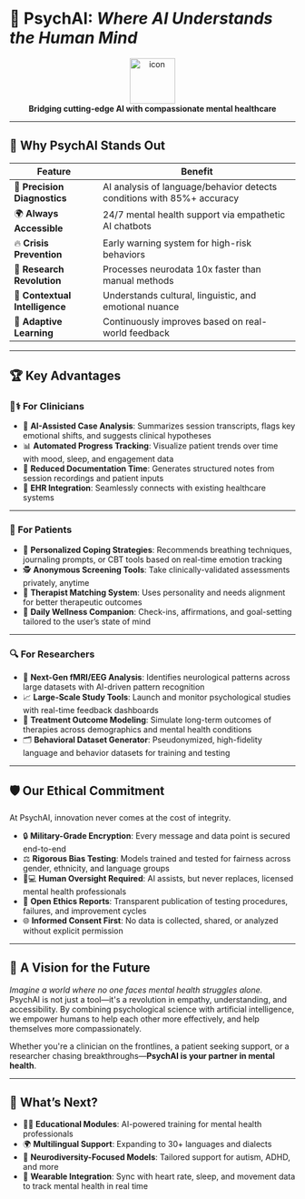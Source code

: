 # 🧠 PsychAI: *Where AI Understands the Human Mind*

<p align="center">
  <img src="https://img.icons8.com/fluency/96/000000/mental-health.png" alt="icon" width="80"/>
  <br/>
  <strong>Bridging cutting-edge AI with compassionate mental healthcare</strong>
</p>

---

## 🌟 Why PsychAI Stands Out

| Feature | Benefit |
|--------|---------|
| 🚀 **Precision Diagnostics** | AI analysis of language/behavior detects conditions with 85%+ accuracy |
| 🌍 **Always Accessible** | 24/7 mental health support via empathetic AI chatbots |
| 🔥 **Crisis Prevention** | Early warning system for high-risk behaviors |
| 🧪 **Research Revolution** | Processes neurodata 10x faster than manual methods |
| 🤖 **Contextual Intelligence** | Understands cultural, linguistic, and emotional nuance |
| 🧬 **Adaptive Learning** | Continuously improves based on real-world feedback |

---

## 🏆 Key Advantages

### 👩⚕️ For Clinicians
- 🧠 **AI-Assisted Case Analysis**: Summarizes session transcripts, flags key emotional shifts, and suggests clinical hypotheses  
- 📊 **Automated Progress Tracking**: Visualize patient trends over time with mood, sleep, and engagement data  
- 📝 **Reduced Documentation Time**: Generates structured notes from session recordings and patient inputs  
- 🔗 **EHR Integration**: Seamlessly connects with existing healthcare systems  

---

### 🤗 For Patients
- 🎯 **Personalized Coping Strategies**: Recommends breathing techniques, journaling prompts, or CBT tools based on real-time emotion tracking  
- 🕵️ **Anonymous Screening Tools**: Take clinically-validated assessments privately, anytime  
- 🤝 **Therapist Matching System**: Uses personality and needs alignment for better therapeutic outcomes  
- 🧘 **Daily Wellness Companion**: Check-ins, affirmations, and goal-setting tailored to the user’s state of mind  

---

### 🔍 For Researchers
- 🧬 **Next-Gen fMRI/EEG Analysis**: Identifies neurological patterns across large datasets with AI-driven pattern recognition  
- 📈 **Large-Scale Study Tools**: Launch and monitor psychological studies with real-time feedback dashboards  
- 🔮 **Treatment Outcome Modeling**: Simulate long-term outcomes of therapies across demographics and mental health conditions  
- 🗂️ **Behavioral Dataset Generator**: Pseudonymized, high-fidelity language and behavior datasets for training and testing  

---

## 🛡️ Our Ethical Commitment

At PsychAI, innovation never comes at the cost of integrity.

- 🔒 **Military-Grade Encryption**: Every message and data point is secured end-to-end  
- ⚖️ **Rigorous Bias Testing**: Models trained and tested for fairness across gender, ethnicity, and language groups  
- 👩💻 **Human Oversight Required**: AI assists, but never replaces, licensed mental health professionals  
- 📢 **Open Ethics Reports**: Transparent publication of testing procedures, failures, and improvement cycles  
- 🌐 **Informed Consent First**: No data is collected, shared, or analyzed without explicit permission  

---

## 💬 A Vision for the Future

*Imagine a world where no one faces mental health struggles alone.*  
PsychAI is not just a tool—it's a revolution in empathy, understanding, and accessibility. By combining psychological science with artificial intelligence, we empower humans to help each other more effectively, and help themselves more compassionately.

Whether you're a clinician on the frontlines, a patient seeking support, or a researcher chasing breakthroughs—**PsychAI is your partner in mental health**.

---

## 🚧 What’s Next?

- 🧑‍🎓 **Educational Modules**: AI-powered training for mental health professionals  
- 🌍 **Multilingual Support**: Expanding to 30+ languages and dialects  
- 🧠 **Neurodiversity-Focused Models**: Tailored support for autism, ADHD, and more  
- 📱 **Wearable Integration**: Sync with heart rate, sleep, and movement data to track mental health in real time  
